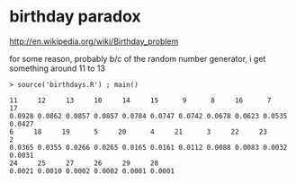 # birthday paradox

http://en.wikipedia.org/wiki/Birthday_problem

for some reason, probably b/c of the random number generator, i get something around 11 to 13

```
> source('birthdays.R') ; main()

11     12     13     10     14     15      9      8     16      7     17 
0.0928 0.0862 0.0857 0.0857 0.0784 0.0747 0.0742 0.0678 0.0623 0.0535 0.0427 
6     18     19      5     20      4     21      3     22     23      2 
0.0365 0.0355 0.0266 0.0265 0.0165 0.0161 0.0112 0.0088 0.0083 0.0032 0.0031 
24     25     27     26     29     28 
0.0021 0.0010 0.0002 0.0002 0.0001 0.0001
```


